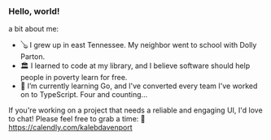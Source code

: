 ### Hello, world!

<!--
**kalebjdavenport/kalebjdavenport** is a ✨ _special_ ✨ repository because its `README.md` (this file) appears on your GitHub profile.

Here are some ideas to get you started:

-->
a bit about me:
 - 🪕 I grew up in east Tennessee. My neighbor went to school with Dolly Parton.
 - 🏛️ I learned to code at my library, and I believe software should help people in poverty learn for free.
 - 🧠 I’m currently learning Go, and I've converted every team I've worked on to TypeScript. Four and counting...

If you're working on a project that needs a reliable and engaging UI, I'd love to chat! Please feel free to grab a time:
📆 https://calendly.com/kalebdavenport
